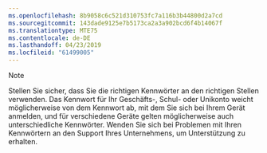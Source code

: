 ```yaml
---
ms.openlocfilehash: 8b9058c6c521d310753fc7a116b3b44800d2a7cd
ms.sourcegitcommit: 143dade9125e7b5173ca2a3a902bcd6f4b14067f
ms.translationtype: MTE75
ms.contentlocale: de-DE
ms.lasthandoff: 04/23/2019
ms.locfileid: "61499005"
---
```

  > [!NOTE]
  > Stellen Sie sicher, dass Sie die richtigen Kennwörter an den richtigen Stellen verwenden. Das Kennwort für Ihr Geschäfts-, Schul- oder Unikonto weicht möglicherweise von dem Kennwort ab, mit dem Sie sich bei Ihrem Gerät anmelden, und für verschiedene Geräte gelten möglicherweise auch unterschiedliche Kennwörter. Wenden Sie sich bei Problemen mit Ihren Kennwörtern an den Support Ihres Unternehmens, um Unterstützung zu erhalten.
